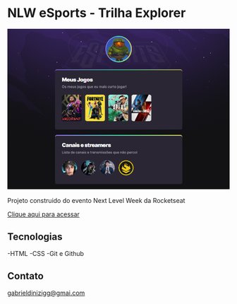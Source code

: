 # NLW eSports - Trilha Explorer

![preview](./.github/preview.png)


Projeto construido do evento Next Level Week da Rocketseat


[Clique aqui para acessar](https://gabrieldiiniz.github.io/nlw-esports-explorer/) 

## Tecnologias 

-HTML
-CSS
-Git e Github

## Contato

gabrieldinizigg@gmai.com